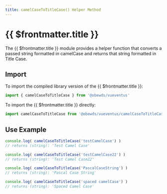 ```yaml
---
title: camelCaseToTitleCase() Helper Method
---
```



<script setup>
    import DocsPackageVersion from '../../../src/views/compos/DocsPackageVersion.vue'
</script>



# {{ $frontmatter.title }}

The {{ $frontmatter.title }} module provides a helper function that converts a passed string formatted in camelCase and returns that string formatted in Title Case.






## Import

To import the compiled library version of the {{ $frontmatter.title }}:

```javascript
import { camelCaseToTitleCase } from '@obewds/vueventus'
```

To import the {{ $frontmatter.title }} directly:

```javascript
import camelCaseToTitleCase from '@obewds/vueventus/camelCaseToTitleCase'
```






## Use Example

```javascript
console.log( camelCaseToTitleCase('testCamelCase') )
// returns (string): 'Test Camel Case'

console.log( camelCaseToTitleCase('testCamelCase22') )
// returns (string): 'Test Camel Case22'

console.log( camelCaseToTitleCase('PascalCaseString') )
// returns (string): 'Pascal Case String'

console.log( camelCaseToTitleCase('spaced camelCase') )
// returns (string): 'Spaced Camel Case'
```






<DocsPackageVersion/>
